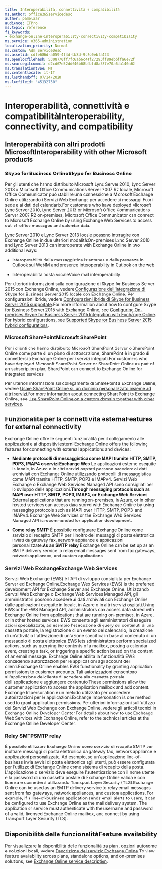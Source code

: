 ```yaml
---
title: Interoperabilità, connettività e compatibilità
ms.author: office365servicedesc
author: pamelaar
audience: ITPro
ms.topic: reference
f1_keywords:
- exchange-online-interoperability-connectivity-compatibility
ms.service: o365-administration
localization_priority: Normal
ms.custom: Adm_ServiceDesc
ms.assetid: cdfe686d-a059-4f4d-bb8d-9c2c0ebfa423
ms.openlocfilehash: 5308770ff7fc6ab6c44f27293ff89ebbffa6e72f
ms.sourcegitcommit: d2cd67e52dd646b68bfbfd8a387e70a6da140a62
ms.translationtype: MT
ms.contentlocale: it-IT
ms.lasthandoff: 07/14/2020
ms.locfileid: "45132750"
---
```

# <a name="interoperability-connectivity-and-compatibility"></a><span data-ttu-id="efc1d-102">Interoperabilità, connettività e compatibilità</span><span class="sxs-lookup"><span data-stu-id="efc1d-102">Interoperability, connectivity, and compatibility</span></span>

## <a name="interoperability-with-other-microsoft-products"></a><span data-ttu-id="efc1d-103">Interoperabilità con altri prodotti Microsoft</span><span class="sxs-lookup"><span data-stu-id="efc1d-103">Interoperability with other Microsoft products</span></span>

### <a name="skype-for-business-online"></a><span data-ttu-id="efc1d-104">Skype for Business Online</span><span class="sxs-lookup"><span data-stu-id="efc1d-104">Skype for Business Online</span></span>

<span data-ttu-id="efc1d-105">Per gli utenti che hanno distribuito Microsoft Lync Server 2010, Lync Server 2013 o Microsoft Office Communications Server 2007 R2 locale, Microsoft Office Communicator può stabilire una connessione a Microsoft Exchange Online utilizzando i Servizi Web Exchange per accedere ai messaggi Fuori sede e ai dati del calendario.</span><span class="sxs-lookup"><span data-stu-id="efc1d-105">For customers who have deployed Microsoft Lync Server 2010, Lync Server 2013 or Microsoft Office Communications Server 2007 R2 on-premises, Microsoft Office Communicator can connect to Microsoft Exchange Online by using Exchange Web Services to access out-of-office messages and calendar data.</span></span>
  
<span data-ttu-id="efc1d-106">Lync Server 2010 e Lync Server 2013 locale possono interagire con Exchange Online in due ulteriori modalità:</span><span class="sxs-lookup"><span data-stu-id="efc1d-106">On-premises Lync Server 2010 and Lync Server 2013 can interoperate with Exchange Online in two additional ways:</span></span>
  
- <span data-ttu-id="efc1d-107">Interoperabilità della messaggistica istantanea e della presenza in Outlook sul Web</span><span class="sxs-lookup"><span data-stu-id="efc1d-107">IM and presence interoperability in Outlook on the web</span></span>
    
- <span data-ttu-id="efc1d-108">Interoperabilità posta vocale</span><span class="sxs-lookup"><span data-stu-id="efc1d-108">Voice mail interoperability</span></span>
    
<span data-ttu-id="efc1d-p101">Per ulteriori informazioni sulla configurazione di Skype for Business Server 2015 con Exchange Online, vedere [Configurazione dell'integrazione di Skype for Business Server 2015 locale con Exchange Online](https://go.microsoft.com/fwlink/p/?LinkId=271804). Per configurazioni ibride, vedere [Configurazioni ibride di Skype for Business Server 2015 supportate](https://go.microsoft.com/fwlink/?LinkID=513084).</span><span class="sxs-lookup"><span data-stu-id="efc1d-p101">For more information about how to configure Skype for Business Server 2015 with Exchange Online, see [Configuring On-premises Skype for Business Server 2015 Integration with Exchange Online](https://go.microsoft.com/fwlink/p/?LinkId=271804). For hybrid configurations, see [Supported Skype for Business Server 2015 hybrid configurations](https://go.microsoft.com/fwlink/?LinkID=513084).</span></span>
  
### <a name="microsoft-sharepoint"></a><span data-ttu-id="efc1d-111">Microsoft SharePoint</span><span class="sxs-lookup"><span data-stu-id="efc1d-111">Microsoft SharePoint</span></span>

<span data-ttu-id="efc1d-112">Per i clienti che hanno distribuito Microsoft SharePoint Server o SharePoint Online come parte di un piano di sottoscrizione, SharePoint è in grado di connettersi a Exchange Online per i servizi integrati.</span><span class="sxs-lookup"><span data-stu-id="efc1d-112">For customers who have deployed Microsoft SharePoint Server or SharePoint Online as part of an subscription plan, SharePoint can connect to Exchange Online for integrated services.</span></span>
  
<span data-ttu-id="efc1d-113">Per ulteriori informazioni sul collegamento di SharePoint a Exchange Online, vedere [Usare SharePoint Online su un dominio personalizzato insieme ad altri servizi](https://go.microsoft.com/fwlink/?LinkId=271805).</span><span class="sxs-lookup"><span data-stu-id="efc1d-113">For more information about connecting SharePoint to Exchange Online, see [Use SharePoint Online on a custom domain together with other services](https://go.microsoft.com/fwlink/?LinkId=271805).</span></span>
  
## <a name="features-for-external-connectivity"></a><span data-ttu-id="efc1d-114">Funzionalità per la connettività esterna</span><span class="sxs-lookup"><span data-stu-id="efc1d-114">Features for external connectivity</span></span>

<span data-ttu-id="efc1d-115">Exchange Online offre le seguenti funzionalità per il collegamento alle applicazioni e ai dispositivi esterni:</span><span class="sxs-lookup"><span data-stu-id="efc1d-115">Exchange Online offers the following features for connecting with external applications and devices:</span></span>
  
- <span data-ttu-id="efc1d-p102">**Mediante protocolli di messaggistica come MAPI tramite HTTP, SMTP, POP3, IMAP4 o servizi Exchange Web** Le applicazioni esterne eseguite in locale, in Azure o in altri servizi ospitati possono accedere ai dati archiviati con Exchange Online utilizzando protocolli di messaggistica come MAPI tramite HTTP, SMTP, POP3 e IMAPv4. Servizi Web Exchange o Exchange Web Services Managed API sono consigliati per lo sviluppo delle applicazioni.</span><span class="sxs-lookup"><span data-stu-id="efc1d-p102">**Through messaging protocols such as MAPI over HTTP, SMTP, POP3, IMAP4, or Exchange Web Services** External applications that are running on-premises, in Azure, or in other hosted services can access data stored with Exchange Online by using messaging protocols such as MAPI over HTTP, SMTP, POP3, and IMAPv4. Exchange Web Services or the Exchange Web Services Managed API is recommended for application development.</span></span> 
    
- <span data-ttu-id="efc1d-118">**Come relay SMTP** È possibile configurare Exchange Online come servizio di recapito SMTP per l'inoltro dei messaggi di posta elettronica inviati da gateway fax, network appliance e applicazioni personalizzate.</span><span class="sxs-lookup"><span data-stu-id="efc1d-118">**As an SMTP relay** Exchange Online can be set up as an SMTP delivery service to relay email messages sent from fax gateways, network appliances, and custom applications.</span></span> 
    
### <a name="exchange-web-services"></a><span data-ttu-id="efc1d-119">Servizi Web Exchange</span><span class="sxs-lookup"><span data-stu-id="efc1d-119">Exchange Web Services</span></span>

<span data-ttu-id="efc1d-120">Servizi Web Exchange (EWS) è l'API di sviluppo consigliata per Exchange Server ed Exchange Online.</span><span class="sxs-lookup"><span data-stu-id="efc1d-120">Exchange Web Services (EWS) is the preferred development API for Exchange Server and Exchange Online.</span></span> <span data-ttu-id="efc1d-121">Utilizzando Servizi Web Exchange o Exchange Web Services Managed API, gli amministratori possono accedere ai dati archiviati con Exchange Online dalle applicazioni eseguite in locale, in Azure o in altri servizi ospitati.</span><span class="sxs-lookup"><span data-stu-id="efc1d-121">Using EWS or the EWS Managed API, administrators can access data stored with Exchange Online from applications that are running on-premises, in Azure, or in other hosted services.</span></span> <span data-ttu-id="efc1d-122">EWS consente agli amministratori di eseguire azioni specializzate, ad esempio l'esecuzione di query sui contenuti di una cassetta postale, la registrazione di un evento del calendario, la creazione di un'attività o l'attivazione di un'azione specifica in base al contenuto di un messaggio di posta elettronica.</span><span class="sxs-lookup"><span data-stu-id="efc1d-122">EWS lets administrators perform specialized actions, such as querying the contents of a mailbox, posting a calendar event, creating a task, or triggering a specific action based on the content of an email message.</span></span> <span data-ttu-id="efc1d-123">Exchange Online abilita la funzionalità EWS concedendo autorizzazioni per le applicazioni agli account dei clienti.</span><span class="sxs-lookup"><span data-stu-id="efc1d-123">Exchange Online enables EWS functionality by granting application permissions to customer accounts.</span></span> <span data-ttu-id="efc1d-124">Tali autorizzazioni consentono all'applicazione del cliente di accedere alla cassetta postale dell'applicazione e aggiungere contenuto.</span><span class="sxs-lookup"><span data-stu-id="efc1d-124">These permissions allow the customer application to access the application mailbox and add content.</span></span> <span data-ttu-id="efc1d-125">Exchange Impersonation è un metodo utilizzato per concedere autorizzazioni per le applicazioni.</span><span class="sxs-lookup"><span data-stu-id="efc1d-125">Exchange Impersonation is one method used to grant application permissions.</span></span> <span data-ttu-id="efc1d-126">Per ulteriori informazioni sull'utilizzo dei Servizi Web Exchange con Exchange Online, vedere gli articoli tecnici in Exchange Online Developer Center.</span><span class="sxs-lookup"><span data-stu-id="efc1d-126">For details about how to use Exchange Web Services with Exchange Online, refer to the technical articles at the Exchange Online Developer Center.</span></span>
  
### <a name="smtp-relay"></a><span data-ttu-id="efc1d-127">Relay SMTP</span><span class="sxs-lookup"><span data-stu-id="efc1d-127">SMTP relay</span></span>

<span data-ttu-id="efc1d-p104">È possibile utilizzare Exchange Online come servizio di recapito SMTP per inoltrare messaggi di posta elettronica da gateway fax, network appliance e applicazioni personalizzate. Ad esempio, se un'applicazione line-of-business invia avvisi di posta elettronica agli utenti, può essere configurata per l'utilizzo di Exchange Online come sistema di recapito della posta. L'applicazione o servizio deve eseguire l'autenticazione con il nome utente e la password di una cassetta postale di Exchange Online valida e con licenza e connettersi utilizzando Transport Layer Security (TLS).</span><span class="sxs-lookup"><span data-stu-id="efc1d-p104">Exchange Online can be used as an SMTP delivery service to relay email messages sent from fax gateways, network appliances, and custom applications. For example, if a line-of-business application sends email alerts to users, it can be configured to use Exchange Online as the mail delivery system. The application or service must authenticate with the username and password of a valid, licensed Exchange Online mailbox, and connect by using Transport Layer Security (TLS).</span></span>
  
## <a name="feature-availability"></a><span data-ttu-id="efc1d-131">Disponibilità delle funzionalità</span><span class="sxs-lookup"><span data-stu-id="efc1d-131">Feature availability</span></span>

<span data-ttu-id="efc1d-132">Per visualizzare la disponibilità delle funzionalità tra piani, opzioni autonome e soluzioni locali, vedere [Descrizione del servizio Exchange Online](exchange-online-service-description.md).</span><span class="sxs-lookup"><span data-stu-id="efc1d-132">To view feature availability across plans, standalone options, and on-premises solutions, see [Exchange Online service description](exchange-online-service-description.md).</span></span>
  

